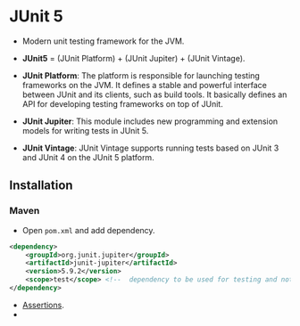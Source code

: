 # JUnit 5

- Modern unit testing framework for the JVM.
- **JUnit5** = (JUnit Platform) + (JUnit Jupiter) + (JUnit Vintage).

- **JUnit Platform**: The platform is responsible for launching testing frameworks on the JVM. It defines a stable and powerful interface between JUnit and its clients, such as build tools. It basically defines an API for developing testing frameworks on top of JUnit.
- **JUnit Jupiter**: This module includes new programming and extension models for writing tests in JUnit 5.
- **JUnit Vintage**: JUnit Vintage supports running tests based on JUnit 3 and JUnit 4 on the JUnit 5 platform.

## Installation

### Maven
- Open `pom.xml` and add dependency.
```xml
<dependency>
    <groupId>org.junit.jupiter</groupId>
    <artifactId>junit-jupiter</artifactId>
    <version>5.9.2</version>
    <scope>test</scope> <!--  dependency to be used for testing and not to be packaged with the artifact  -->
</dependency>
```

- [Assertions](https://junit.org/junit5/docs/5.0.1/api/org/junit/jupiter/api/Assertions.html).
- 
